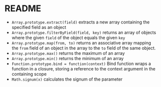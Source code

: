 # README #

- `Array.prototype.extract(field)` extracts a new array containing the specified field as an object
- `Array.prototype.filterByField(field, key)` returns an array of objects where the given `field` of the object equals the given `key`
- `Array.prototype.map(from, to)` returns an associative array mapping the `from` field of an object in the array to the `to` field of the same object.
- `Array.prototype.max()` returns the maximum of an array
- `Array.prototype.min()` returns the minimum of an array
- `Function.prototype.bind = function(context)` Bind function wraps a function in a closure, storing a reference to the context argument in the containing scope
- `Math.signum(x)` calculates the signum of the parameter